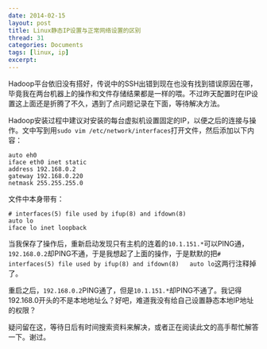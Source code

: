 ```yaml
---
date: 2014-02-15
layout: post
title: Linux静态IP设置与正常网络设置的区别
thread: 31
categories: Documents
tags: [linux, ip]
excerpt: 
---
```


Hadoop平台依旧没有搭好，传说中的SSH出错到现在也没有找到错误原因在哪，毕竟我在两台机器上的操作和文件存储结果都是一样的喂。不过昨天配置时在IP设置这上面还是折腾了不久，遇到了点问题记录在下面，等待解决方法。

Hadoop安装过程中建议对安装的每台虚拟机设置固定的IP，以便之后的连接与操作。文中写到用`sudo vim /etc/network/interfaces`打开文件，然后添加以下内容：

```
auto eh0
iface eth0 inet static
address 192.168.0.2
gateway 192.168.0.220
netmask 255.255.255.0
```

文件中本身带有：

```
# interfaces(5) file used by ifup(8) and ifdown(8)
auto lo
iface lo inet loopback
```

当我保存了操作后，重新启动发现只有主机的连着的`10.1.151.*`可以PING通，`192.168.0.2`却PING不通，于是我想起了上面的操作，于是默默的把`# interfaces(5) file used by ifup(8) and ifdown(8)   auto lo`这两行注释掉了。

重启之后，`192.168.0.2`PING通了，但是`10.1.151.*`却PING不通了。我记得192.168.0开头的不是本地地址么？好吧，难道我没有给自己设置静态本地IP地址的权限？

疑问留在这，等待日后有时间搜索资料来解决，或者正在阅读此文的高手帮忙解答一下。谢过。